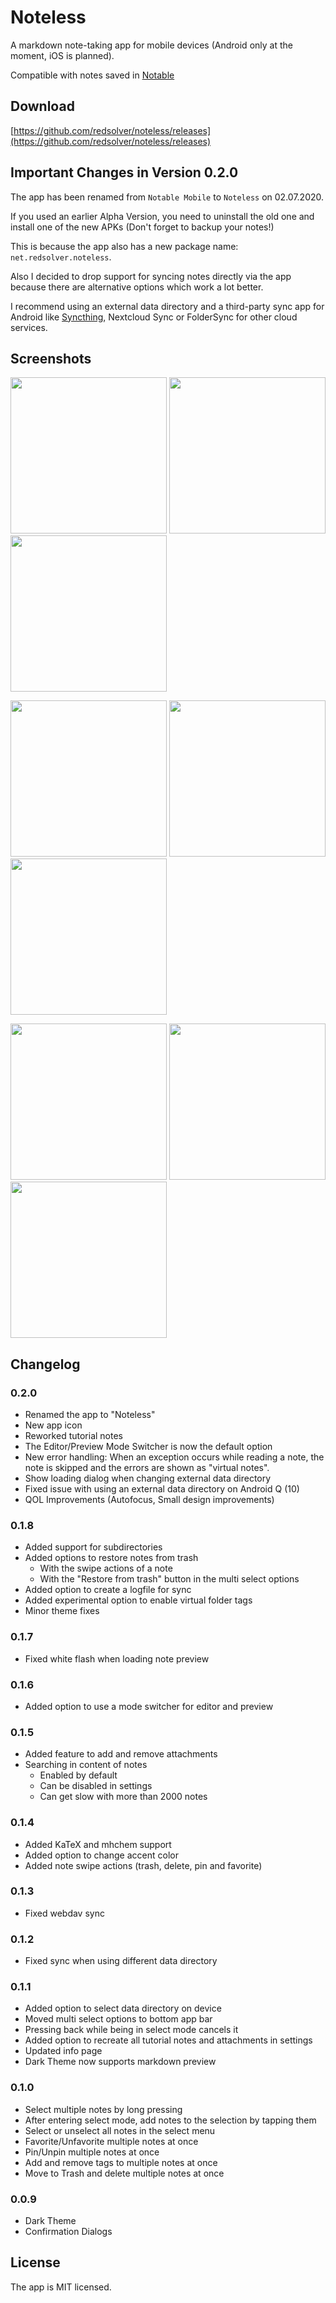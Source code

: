# Noteless

A markdown note-taking app for mobile devices (Android only at the moment, iOS is planned).

Compatible with notes saved in [Notable](https://notable.app/)

## Download

[https://github.com/redsolver/noteless/releases](https://github.com/redsolver/noteless/releases)

## Important Changes in Version 0.2.0 

The app has been renamed from `Notable Mobile` to `Noteless` on 02.07.2020.

If you used an earlier Alpha Version, you need to uninstall the old one and install one of the new APKs (Don't forget to backup your notes!)

This is because the app also has a new package name: `net.redsolver.noteless`.

Also I decided to drop support for syncing notes directly via the app because there are alternative options which work a lot better.

I recommend using an external data directory and a third-party sync app for Android like [Syncthing](https://syncthing.net/), Nextcloud Sync or FolderSync for other cloud services.

## Screenshots

<p>
  <img src="https://user-images.githubusercontent.com/30355444/63541799-2c55f680-c51f-11e9-9137-a9fe6bc4b80e.png" width="250">
  <img src="https://user-images.githubusercontent.com/30355444/63541801-2c55f680-c51f-11e9-89a0-050867563cee.png" width="250">
  <img src="https://user-images.githubusercontent.com/30355444/63541802-2cee8d00-c51f-11e9-9b74-0ca1d1b48ef1.png" width="250">
</p>

<p>
  <img src="https://user-images.githubusercontent.com/30355444/63541804-2cee8d00-c51f-11e9-95c7-e0fdca7aaa9b.png" width="250">
  <img src="https://user-images.githubusercontent.com/30355444/63541805-2cee8d00-c51f-11e9-8833-73e6525a0511.png" width="250">
  <img src="https://user-images.githubusercontent.com/30355444/63541806-2d872380-c51f-11e9-95b8-56dbacf044f7.png" width="250">
</p>

<p>
  <img src="https://user-images.githubusercontent.com/30355444/63541809-2d872380-c51f-11e9-80e2-b56e975d76f0.png" width="250">
  <img src="https://user-images.githubusercontent.com/30355444/63541810-2d872380-c51f-11e9-8904-247d5da359a8.png" width="250">
  <img src="https://user-images.githubusercontent.com/30355444/63541812-2d872380-c51f-11e9-972a-55c9469c4045.png" width="250">
</p>

## Changelog

### 0.2.0

- Renamed the app to "Noteless"
- New app icon
- Reworked tutorial notes
- The Editor/Preview Mode Switcher is now the default option
- New error handling: When an exception occurs while reading a note, the note is skipped and the errors are shown as "virtual notes".
- Show loading dialog when changing external data directory
- Fixed issue with using an external data directory on Android Q (10)
- QOL Improvements (Autofocus, Small design improvements)

### 0.1.8

- Added support for subdirectories
- Added options to restore notes from trash
  - With the swipe actions of a note
  - With the "Restore from trash" button in the multi select options
- Added option to create a logfile for sync 
- Added experimental option to enable virtual folder tags
- Minor theme fixes

### 0.1.7

- Fixed white flash when loading note preview

### 0.1.6

- Added option to use a mode switcher for editor and preview

### 0.1.5

- Added feature to add and remove attachments
- Searching in content of notes
  - Enabled by default
  - Can be disabled in settings
  - Can get slow with more than 2000 notes

### 0.1.4

- Added KaTeX and mhchem support
- Added option to change accent color
- Added note swipe actions (trash, delete, pin and favorite)

### 0.1.3

- Fixed webdav sync

### 0.1.2

- Fixed sync when using different data directory

### 0.1.1

- Added option to select data directory on device
- Moved multi select options to bottom app bar
- Pressing back while being in select mode cancels it
- Added option to recreate all tutorial notes and attachments in settings
- Updated info page
- Dark Theme now supports markdown preview

### 0.1.0

- Select multiple notes by long pressing
- After entering select mode, add notes to the selection by tapping them
- Select or unselect all notes in the select menu
- Favorite/Unfavorite multiple notes at once
- Pin/Unpin multiple notes at once
- Add and remove tags to multiple notes at once
- Move to Trash and delete multiple notes at once

### 0.0.9

- Dark Theme
- Confirmation Dialogs

## License

The app is MIT licensed.
